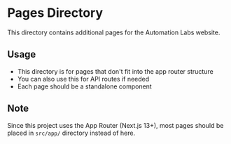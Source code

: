 # Pages Directory

This directory contains additional pages for the Automation Labs website.

## Usage

- This directory is for pages that don't fit into the app router structure
- You can also use this for API routes if needed
- Each page should be a standalone component

## Note

Since this project uses the App Router (Next.js 13+), most pages should be placed in `src/app/` directory instead of here.
